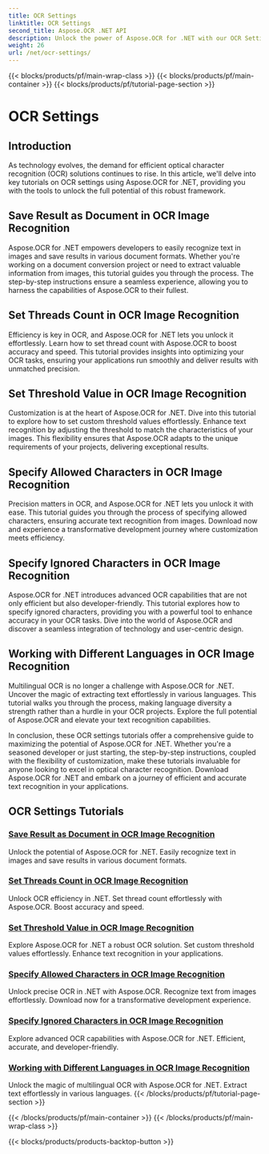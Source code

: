 ```yaml
---
title: OCR Settings
linktitle: OCR Settings
second_title: Aspose.OCR .NET API
description: Unlock the power of Aspose.OCR for .NET with our OCR Settings Tutorials. Learn to enhance accuracy, speed, and customization for text recognition in images.
weight: 26
url: /net/ocr-settings/
---
```


{{< blocks/products/pf/main-wrap-class >}}
{{< blocks/products/pf/main-container >}}
{{< blocks/products/pf/tutorial-page-section >}}

# OCR Settings


## Introduction

As technology evolves, the demand for efficient optical character recognition (OCR) solutions continues to rise. In this article, we'll delve into key tutorials on OCR settings using Aspose.OCR for .NET, providing you with the tools to unlock the full potential of this robust framework.

## Save Result as Document in OCR Image Recognition

Aspose.OCR for .NET empowers developers to easily recognize text in images and save results in various document formats. Whether you're working on a document conversion project or need to extract valuable information from images, this tutorial guides you through the process. The step-by-step instructions ensure a seamless experience, allowing you to harness the capabilities of Aspose.OCR to their fullest.

## Set Threads Count in OCR Image Recognition

Efficiency is key in OCR, and Aspose.OCR for .NET lets you unlock it effortlessly. Learn how to set thread count with Aspose.OCR to boost accuracy and speed. This tutorial provides insights into optimizing your OCR tasks, ensuring your applications run smoothly and deliver results with unmatched precision.

## Set Threshold Value in OCR Image Recognition

Customization is at the heart of Aspose.OCR for .NET. Dive into this tutorial to explore how to set custom threshold values effortlessly. Enhance text recognition by adjusting the threshold to match the characteristics of your images. This flexibility ensures that Aspose.OCR adapts to the unique requirements of your projects, delivering exceptional results.

## Specify Allowed Characters in OCR Image Recognition

Precision matters in OCR, and Aspose.OCR for .NET lets you unlock it with ease. This tutorial guides you through the process of specifying allowed characters, ensuring accurate text recognition from images. Download now and experience a transformative development journey where customization meets efficiency.

## Specify Ignored Characters in OCR Image Recognition

Aspose.OCR for .NET introduces advanced OCR capabilities that are not only efficient but also developer-friendly. This tutorial explores how to specify ignored characters, providing you with a powerful tool to enhance accuracy in your OCR tasks. Dive into the world of Aspose.OCR and discover a seamless integration of technology and user-centric design.

## Working with Different Languages in OCR Image Recognition

Multilingual OCR is no longer a challenge with Aspose.OCR for .NET. Uncover the magic of extracting text effortlessly in various languages. This tutorial walks you through the process, making language diversity a strength rather than a hurdle in your OCR projects. Explore the full potential of Aspose.OCR and elevate your text recognition capabilities.

In conclusion, these OCR settings tutorials offer a comprehensive guide to maximizing the potential of Aspose.OCR for .NET. Whether you're a seasoned developer or just starting, the step-by-step instructions, coupled with the flexibility of customization, make these tutorials invaluable for anyone looking to excel in optical character recognition. Download Aspose.OCR for .NET and embark on a journey of efficient and accurate text recognition in your applications.
## OCR Settings Tutorials
### [Save Result as Document in OCR Image Recognition](./save-result-as-document/)
Unlock the potential of Aspose.OCR for .NET. Easily recognize text in images and save results in various document formats.
### [Set Threads Count in OCR Image Recognition](./set-threads-count/)
Unlock OCR efficiency in .NET. Set thread count effortlessly with Aspose.OCR. Boost accuracy and speed.
### [Set Threshold Value in OCR Image Recognition](./set-threshold-value/)
Explore Aspose.OCR for .NET a robust OCR solution. Set custom threshold values effortlessly. Enhance text recognition in your applications.
### [Specify Allowed Characters in OCR Image Recognition](./specify-allowed-characters/)
Unlock precise OCR in .NET with Aspose.OCR. Recognize text from images effortlessly. Download now for a transformative development experience.
### [Specify Ignored Characters in OCR Image Recognition](./specify-ignored-characters/)
Explore advanced OCR capabilities with Aspose.OCR for .NET. Efficient, accurate, and developer-friendly.
### [Working with Different Languages in OCR Image Recognition](./working-with-different-languages/)
Unlock the magic of multilingual OCR with Aspose.OCR for .NET. Extract text effortlessly in various languages.
{{< /blocks/products/pf/tutorial-page-section >}}

{{< /blocks/products/pf/main-container >}}
{{< /blocks/products/pf/main-wrap-class >}}

{{< blocks/products/products-backtop-button >}}

